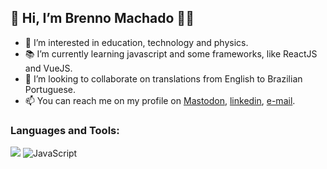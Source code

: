 ## 👋 Hi, I’m Brenno Machado 🏳️‍🌈
- 👀 I’m interested in education, technology and physics.
- 📚 I’m currently learning javascript and some frameworks, like ReactJS and VueJS.
- 💞️ I’m looking to collaborate on translations from English to Brazilian Portuguese.
- 📫 You can reach me on my profile on [Mastodon](https://masto.donte.com.br/@brenno), [linkedin](https://www.linkedin.com/in/brennomachado/), [e-mail](mailto:brennomachado@tutanota.com?subject=[from%20GitHub]).

### Languages and Tools:
[<img src="https://img.shields.io/badge/-Python-3776AB?logo=python&logoColor=white&style=flat" />](#)
![JavaScript](https://img.shields.io/badge/-JavaScript-F7DF1E?logo=javascript&logoColor=white&style=flat)
